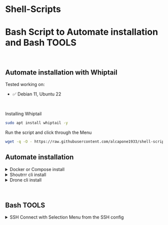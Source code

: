 # Shell-Scripts
# Bash Script to Automate installation and Bash TOOLS

&nbsp;

## Automate installation with Whiptail

Tested working on:

* :white_check_mark: Debian 11, Ubuntu 22

&nbsp;

Installing Whiptail

```bash
sudo apt install whiptail -y
```
Run the script and click through the Menu

```bash
wget -q -O - https://raw.githubusercontent.com/alcapone1933/shell-scripts/master/install.sh | sudo bash

```

## Automate installation

<details>
<summary markdown="span">Docker or Compose install</summary>

&nbsp;

Tested working on:

* :white_check_mark: Debian 11, Ubuntu 22

&nbsp;

### Docker and Compose install on DEBIAN
```bash
wget -q -O - \
https://raw.githubusercontent.com/alcapone1933/shell-scripts/master/install/docker-and-compose-debian-install.sh | sudo bash
```

### Docker and Compose install on UBUNTU
```bash
wget -q -O - \
https://raw.githubusercontent.com/alcapone1933/shell-scripts/master/install/docker-and-compose-ubuntu-install.sh | sudo bash
```

### Docker install on DEBIAN
```bash
wget -q -O - \
https://raw.githubusercontent.com/alcapone1933/shell-scripts/master/install/docker-debian-install.sh | sudo bash
```

### Docker install on UBUNTU
```bash
wget -q -O - \
https://raw.githubusercontent.com/alcapone1933/shell-scripts/master/install/docker-ubuntu-install.sh | sudo bash
```

### Docker Compose install
```bash
wget -q -O - \
https://raw.githubusercontent.com/alcapone1933/shell-scripts/master/install/docker-compose-install.sh | sudo bash
```
</details>

<details>
<summary markdown="span">Shoutrrr cli install</summary>

&nbsp;

Tested working on:

* :white_check_mark: Debian 11
* Supported platforms for the Script:
  - linux/386
  - linux/amd64
  - linux/arm
  - linux/arm64

&nbsp;

### Shoutrrr cli install
```bash
wget -q -O - \
https://raw.githubusercontent.com/alcapone1933/shell-scripts/master/install/shoutrrr-cli-install.sh | sudo bash -s -- --install
```

### Shoutrrr cli update
```bash
wget -q -O - \
https://raw.githubusercontent.com/alcapone1933/shell-scripts/master/install/shoutrrr-cli-install.sh | sudo bash -s -- --update
```
### Shoutrrr cli remove
```bash
wget -q -O - \
https://raw.githubusercontent.com/alcapone1933/shell-scripts/master/install/shoutrrr-cli-install.sh | sudo bash -s -- --remove
```
### Shoutrrr cli manuel download
```bash
wget -q -O shoutrrr-cli-install.sh \
https://raw.githubusercontent.com/alcapone1933/shell-scripts/master/install/shoutrrr-cli-install.sh

chmod +x shoutrrr-cli-install.sh

./shoutrrr-cli-install.sh
```

</details>

<details>
<summary markdown="span">Drone cli install</summary>

&nbsp;

Tested working on:

* :white_check_mark: Debian 11
* Supported platforms for the Script:
  - linux/amd64
  - linux/arm
  - linux/arm64
  - linux/ppc64le

&nbsp;

### Drone cli install
```bash
wget -q -O - \
https://raw.githubusercontent.com/alcapone1933/shell-scripts/master/install/drone-cli-install.sh | sudo bash -s -- --install
```

### Drone cli update
```bash
wget -q -O - \
https://raw.githubusercontent.com/alcapone1933/shell-scripts/master/install/drone-cli-install.sh | sudo bash -s -- --update
```
### Drone cli remove
```bash
wget -q -O - \
https://raw.githubusercontent.com/alcapone1933/shell-scripts/master/install/drone-cli-install.sh | sudo bash -s -- --remove
```
### Drone cli manuel download
```bash
wget -q -O drone-cli-install.sh \
https://raw.githubusercontent.com/alcapone1933/shell-scripts/master/install/drone-cli-install.sh

chmod +x drone-cli-install.sh

./drone-cli-install.sh
```

</details>

&nbsp;

## Bash TOOLS


<details>
<summary markdown="span">SSH Connect with Selection Menu from the SSH config</summary>

### SSH CONFIG DEMO
```txt
# ~/.ssh/config
# /home/user/.ssh/config
# /home/foo/.ssh/config
# /root/.ssh/config
Host demo-1
  HostName domain.com
  User foo
  Port 1111
  IdentityFile ~/.ssh/id_ed25519
Host demo-2
  HostName 10.10.10.10
  User root
  Port 22
  IdentityFile ~/.ssh/id_ed25519
Host demo-3
  HostName 1.1.1.1
  User foo
  Port 22
  IdentityFile ~/.ssh/id_ed25519
```

### Download
```bash
curl -sSL \
https://raw.githubusercontent.com/alcapone1933/shell-scripts/master/tools/ssh-host-connect.sh \
> ~/ssh-host-connect.sh && chmod +x ~/ssh-host-connect.sh
```
Or with Wiptail
```bash
curl -sSL \
https://raw.githubusercontent.com/alcapone1933/shell-scripts/master/tools/ssh-host-connect-whiptail.sh \
> ~/ssh-host-connect-whiptail.sh && chmod +x ~/ssh-host-connect-whiptail.sh
```
### Usage
```txt
$ ./ssh-host-connect.sh

[ 1 ] - demo-1
[ 2 ] - demo-2
[ 3 ] - demo-3

Select a SSH HOST: _1_

$ ssh demo-1
```
</details>

&nbsp;
